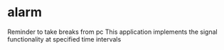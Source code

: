 # alarm
Reminder to take breaks from pc 
This application implements the signal functionality at specified time intervals

